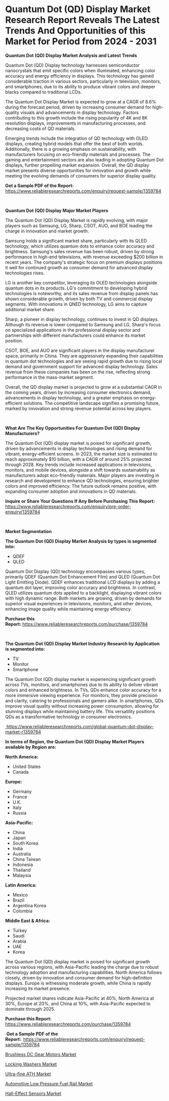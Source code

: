 <p><h1>Quantum Dot (QD) Display Market Research Report Reveals The Latest Trends And Opportunities of this Market for Period from 2024 - 2031</h1></p><p><strong>Quantum Dot (QD) Display Market Analysis and Latest Trends</strong></p>
<p><p>Quantum Dot (QD) Display technology harnesses semiconductor nanocrystals that emit specific colors when illuminated, enhancing color accuracy and energy efficiency in displays. This technology has gained considerable traction in various sectors, particularly in television, monitors, and smartphones, due to its ability to produce vibrant colors and deeper blacks compared to traditional LCDs.</p><p>The Quantum Dot Display Market is expected to grow at a CAGR of 8.6% during the forecast period, driven by increasing consumer demand for high-quality visuals and advancements in display technology. Factors contributing to this growth include the rising popularity of 4K and 8K resolution displays, improvements in manufacturing processes, and decreasing costs of QD materials. </p><p>Emerging trends include the integration of QD technology with OLED displays, creating hybrid models that offer the best of both worlds. Additionally, there is a growing emphasis on sustainability, with manufacturers focusing on eco-friendly materials and processes. The gaming and entertainment sectors are also leading in adopting Quantum Dot displays, further propelling market expansion. Overall, the QD display market presents diverse opportunities for innovation and growth while meeting the evolving demands of consumers for superior display quality.</p></p>
<p><strong>Get a Sample PDF of the Report:&nbsp;</strong> <a href="https://www.reliableresearchreports.com/enquiry/request-sample/1359784?utm_campaign=32&utm_medium=2&utm_source=Github&utm_content=ia&utm_term=05122024&utm_id=quantum-dot-qd-display">https://www.reliableresearchreports.com/enquiry/request-sample/1359784</a></p>
<p>&nbsp;</p>
<p><strong>Quantum Dot (QD) Display Major Market Players</strong></p>
<p><p>The Quantum Dot (QD) Display Market is rapidly evolving, with major players such as Samsung, LG, Sharp, CSOT, AUO, and BOE leading the charge in innovation and market growth.</p><p>Samsung holds a significant market share, particularly with its QLED technology, which utilizes quantum dots to enhance color accuracy and brightness. Samsung's sales revenue has been robust, driven by strong performance in high-end televisions, with revenue exceeding $200 billion in recent years. The company's strategic focus on premium displays positions it well for continued growth as consumer demand for advanced display technologies rises.</p><p>LG is another key competitor, leveraging its OLED technologies alongside quantum dots in its products. LG's commitment to developing hybrid technologies is noteworthy, and its sales revenue from display panels has shown considerable growth, driven by both TV and commercial display segments. With innovations in QNED technology, LG aims to capture additional market share.</p><p>Sharp, a pioneer in display technology, continues to invest in QD displays. Although its revenue is lower compared to Samsung and LG, Sharp's focus on specialized applications in the professional display sector and partnerships with different manufacturers could enhance its market position.</p><p>CSOT, BOE, and AUO are significant players in the display manufacturer space, primarily in China. They are aggressively expanding their capabilities in quantum dot technologies and are seeing rapid growth due to rising local demand and government support for advanced display technology. Sales revenue from these companies has been on the rise, reflecting strong performance in the mass-market segment.</p><p>Overall, the QD display market is projected to grow at a substantial CAGR in the coming years, driven by increasing consumer electronics demand, advancements in display technology, and a greater emphasis on energy-efficient solutions. The competitive landscape signifies a promising future, marked by innovation and strong revenue potential across key players.</p></p>
<p>&nbsp;</p>
<p><strong>What Are The Key Opportunities For Quantum Dot (QD) Display Manufacturers?</strong></p>
<p><p>The Quantum Dot (QD) display market is poised for significant growth, driven by advancements in display technologies and rising demand for vibrant, energy-efficient screens. In 2023, the market size is estimated to reach approximately $10 billion, with a CAGR of around 25% projected through 2028. Key trends include increased applications in televisions, monitors, and mobile devices, alongside a shift towards sustainability as manufacturers adopt eco-friendly materials. Major players are investing in research and development to enhance QD technologies, ensuring brighter colors and improved efficiency. The future outlook remains positive, with expanding consumer adoption and innovations in QD materials.</p></p>
<p><strong>Inquire or Share Your Questions If Any Before Purchasing This Report:</strong> <a href="https://www.reliableresearchreports.com/enquiry/pre-order-enquiry/1359784?utm_campaign=32&utm_medium=2&utm_source=Github&utm_content=ia&utm_term=05122024&utm_id=quantum-dot-qd-display">https://www.reliableresearchreports.com/enquiry/pre-order-enquiry/1359784</a></p>
<p>&nbsp;</p>
<p><strong>Market Segmentation</strong></p>
<p><strong>The Quantum Dot (QD) Display Market Analysis by types is segmented into:</strong></p>
<p><ul><li>QDEF</li><li>QLED</li></ul></p>
<p><p>Quantum Dot Display (QD) technology encompasses various types, primarily QDEF (Quantum Dot Enhancement Film) and QLED (Quantum Dot Light Emitting Diode). QDEF enhances traditional LCD displays by adding a quantum dot layer, improving color accuracy and brightness. In contrast, QLED utilizes quantum dots applied to a backlight, displaying vibrant colors with high dynamic range. Both markets are growing, driven by demands for superior visual experiences in televisions, monitors, and other devices, enhancing image quality while maintaining energy efficiency.</p></p>
<p><strong>Purchase this Report:&nbsp;</strong><a href="https://www.reliableresearchreports.com/purchase/1359784?utm_campaign=32&utm_medium=2&utm_source=Github&utm_content=ia&utm_term=05122024&utm_id=quantum-dot-qd-display">https://www.reliableresearchreports.com/purchase/1359784</a></p>
<p>&nbsp;</p>
<p><strong>The Quantum Dot (QD) Display Market Industry Research by Application is segmented into:</strong></p>
<p><ul><li>TV</li><li>Monitor</li><li>Smartphone</li></ul></p>
<p><p>The Quantum Dot (QD) display market is experiencing significant growth across TVs, monitors, and smartphones due to its ability to deliver vibrant colors and enhanced brightness. In TVs, QDs enhance color accuracy for a more immersive viewing experience. For monitors, they provide precision and clarity, catering to professionals and gamers alike. In smartphones, QDs improve visual quality without increasing power consumption, allowing for stunning displays while maintaining battery life. This versatility positions QDs as a transformative technology in consumer electronics.</p></p>
<p><a href="https://www.reliableresearchreports.com/global-quantum-dot-display-market-r1359784?utm_campaign=32&utm_medium=2&utm_source=Github&utm_content=ia&utm_term=05122024&utm_id=quantum-dot-qd-display">&nbsp;https://www.reliableresearchreports.com/global-quantum-dot-display-market-r1359784</a></p>
<p><strong>In terms of Region, the Quantum Dot (QD) Display Market Players available by Region are:</strong></p>
<p>
    <p> <strong> North America: </strong>
        <ul>
            <li>United States</li>
            <li>Canada</li>
        </ul>
        </p> 
    <p> <strong> Europe: </strong>
        <ul>
            <li>Germany</li>
            <li>France</li>
            <li>U.K.</li>
            <li>Italy</li>
            <li>Russia</li>
        </ul>
        </p> 
    <p> <strong> Asia-Pacific: </strong>
        <ul>
            <li>China</li>
            <li>Japan</li>
            <li>South Korea</li>
            <li>India</li>
            <li>Australia</li>
            <li>China Taiwan</li>
            <li>Indonesia</li>
            <li>Thailand</li>
            <li>Malaysia</li>
        </ul>
        </p> 
    <p> <strong> Latin America: </strong>
        <ul>
            <li>Mexico</li>
            <li>Brazil</li>
            <li>Argentina Korea</li>
            <li>Colombia</li>
        </ul>
        </p> 
    <p> <strong> Middle East & Africa: </strong>
        <ul>
            <li>Turkey</li>
            <li>Saudi</li>
            <li>Arabia</li>
            <li>UAE</li>
            <li>Korea</li>
        </ul>
    </p>
    </p>
<p><p>The Quantum Dot (QD) display market is poised for significant growth across various regions, with Asia-Pacific leading the charge due to robust technology adoption and manufacturing capabilities. North America follows closely, driven by innovation and consumer demand for high-definition displays. Europe is witnessing moderate growth, while China is rapidly increasing its market presence. </p><p>Projected market shares indicate Asia-Pacific at 40%, North America at 30%, Europe at 20%, and China at 10%, with Asia-Pacific expected to dominate through 2025.</p></p>
<p><strong>Purchase this Report: </strong><a href="https://www.reliableresearchreports.com/purchase/1359784?utm_campaign=32&utm_medium=2&utm_source=Github&utm_content=ia&utm_term=05122024&utm_id=quantum-dot-qd-display">https://www.reliableresearchreports.com/purchase/1359784</a></p>
<p>&nbsp;<strong>Get a Sample PDF of the Report:&nbsp;&nbsp;</strong><a href="https://www.reliableresearchreports.com/enquiry/request-sample/1359784?utm_campaign=32&utm_medium=2&utm_source=Github&utm_content=ia&utm_term=05122024&utm_id=quantum-dot-qd-display">https://www.reliableresearchreports.com/enquiry/request-sample/1359784</a></p>
<p><strong></strong></p>
<p><p><a href="https://www.linkedin.com/pulse/brushless-dc-gear-motors-market-industry-landscape-growth-trajectories-ha2ce?utm_campaign=32&utm_medium=2&utm_source=Github&utm_content=ia&utm_term=05122024&utm_id=quantum-dot-qd-display">Brushless DC Gear Motors Market</a></p><p><a href="https://www.linkedin.com/pulse/locking-washers-market-analysis-industry-forecast-projected-growth-emuxe?utm_campaign=32&utm_medium=2&utm_source=Github&utm_content=ia&utm_term=05122024&utm_id=quantum-dot-qd-display">Locking Washers Market</a></p><p><a href="https://github.com/irfadac/Market-Research-Report-List-5/blob/main/ultra-fine-ath-market.md?utm_campaign=32&utm_medium=2&utm_source=Github&utm_content=ia&utm_term=05122024&utm_id=quantum-dot-qd-display">Ultra-fine ATH Market</a></p><p><a href="https://issuu.com/reportprime-2/docs/automotive-low-pressure-fuel-rail-market-size-2030?utm_campaign=32&utm_medium=2&utm_source=Github&utm_content=ia&utm_term=05122024&utm_id=quantum-dot-qd-display">Automotive Low Pressure Fuel Rail Market</a></p><p><a href="https://github.com/gerdabatiskzv9/Market-Research-Report-List-1/blob/main/hall-effect-sensors-market.md?utm_campaign=32&utm_medium=2&utm_source=Github&utm_content=ia&utm_term=05122024&utm_id=quantum-dot-qd-display">Hall-Effect Sensors Market</a></p></p>